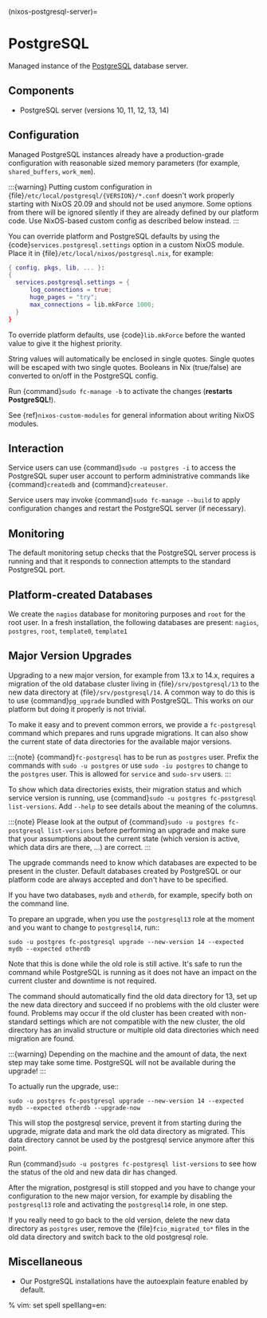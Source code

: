 (nixos-postgresql-server)=

# PostgreSQL

Managed instance of the [PostgreSQL](http://postgresql.org) database server.

## Components

- PostgreSQL server (versions 10, 11, 12, 13, 14)

## Configuration

Managed PostgreSQL instances already have a production-grade configuration with
reasonable sized memory parameters (for example, `shared_buffers`, `work_mem`).

:::{warning}
Putting custom configuration in {file}`/etc/local/postgresql/{VERSION}/*.conf`
doesn't work properly starting with NixOS 20.09 and should not be used anymore.
Some options from there will be ignored silently if they are already defined
by our platform code. Use NixOS-based custom config as described below instead.
:::

You can override platform and PostgreSQL defaults by using the
{code}`services.postgresql.settings` option in a custom NixOS module.
Place it in {file}`/etc/local/nixos/postgresql.nix`, for example:

```nix
{ config, pkgs, lib, ... }:
{
  services.postgresql.settings = {
      log_connections = true;
      huge_pages = "try";
      max_connections = lib.mkForce 1000;
  }
}
```

To override platform defaults, use {code}`lib.mkForce` before the wanted value
to give it the highest priority.

String values will automatically be enclosed in single quotes.
Single quotes will be escaped with two single quotes.
Booleans in Nix (true/false) are converted to on/off in the PostgreSQL config.

Run {command}`sudo fc-manage -b` to activate the changes (**restarts PostgreSQL!**).

See {ref}`nixos-custom-modules` for general information about writing NixOS
modules.

## Interaction

Service users can use {command}`sudo -u postgres -i` to access the
PostgreSQL super user account to perform administrative commands like
{command}`createdb` and {command}`createuser`.

Service users may invoke {command}`sudo fc-manage --build`
to apply configuration changes and restart the PostgreSQL
server (if necessary).

## Monitoring

The default monitoring setup checks that the PostgreSQL server process is
running and that it responds to connection attempts to the standard PostgreSQL
port.

## Platform-created Databases

We create the `nagios` database for monitoring purposes and `root` for the
root user. In a fresh installation, the following databases are present:
`nagios`, `postgres`, `root`, `template0`, `template1`

## Major Version Upgrades

Upgrading to a new major version, for example from 13.x to 14.x, requires a
migration of the old database cluster living in {file}`/srv/postgresql/13` to
the new data directory at {file}`/srv/postgresql/14`. A common way to do this
is to use {command}`pg_upgrade` bundled with PostgreSQL. This works on our
platform but doing it properly is not trivial.

To make it easy and to prevent common errors, we provide a `fc-postgresql`
command which prepares and runs upgrade migrations. It can also show the
current state of data directories for the available major versions.

:::{note}
{command}`fc-postgresql` has to be run as `postgres` user. Prefix the
commands with `sudo -u postgres` or use `sudo -iu postgres` to change
to the `postgres` user. This is allowed for `service` and `sudo-srv`
users.
:::

To show which data directories exists, their migration status and which
service version is running, use {command}`sudo -u postgres fc-postgresql list-versions`.
Add `--help` to see details about the meaning of the columns.

:::{note}
Please look at the output of {command}`sudo -u postgres fc-postgresql list-versions`
before performing an upgrade and make sure that your assumptions about
the current state (which version is active, which data dirs are there, ...)
are correct.
:::

The upgrade commands need to know which databases are expected to be present
in the cluster. Default databases created by PostgreSQL or our platform code
are always accepted and don't have to be specified.

If you have two databases, `mydb` and `otherdb`, for example, specify both on
the command line.

To prepare an upgrade, when you use the `postgresql13` role at the moment and
you want to change to `postgresql14`, run::

    sudo -u postgres fc-postgresql upgrade --new-version 14 --expected mydb --expected otherdb

Note that this is done while the old role is still active. It's safe to run
the command while PostgreSQL is running as it does not have an impact on the
current cluster and downtime is not required.

The command should automatically find the old data directory for 13, set up
the new data directory and succeed if no problems with the old cluster were
found. Problems may occur if the old cluster has been created with
non-standard settings which are not compatible with the new cluster, the old
directory has an invalid structure or multiple old data directories which
need migration are found.

:::{warning}
Depending on the machine and the amount of data, the next step may take
some time. PostgreSQL will not be available during the upgrade!
:::

To actually run the upgrade, use::

    sudo -u postgres fc-postgresql upgrade --new-version 14 --expected mydb --expected otherdb --upgrade-now

This will stop the postgresql service, prevent it from starting during the
upgrade, migrate data and mark the old data directory as migrated. This data
directory cannot be used by the postgresql service anymore after this point.

Run {command}`sudo -u postgres fc-postgresql list-versions` to see how the
status of the old and new data dir has changed.

After the migration, postgresql is still stopped and you have to change your
configuration to the new major version, for example by disabling the
`postgresql13` role and activating the `postgresql14` role, in one step.

If you really need to go back to the old version, delete the new data directory
as `postgres` user, remove the {file}`fcio_migrated_to*` files in the old data
directory and switch back to the old postgresql role.

## Miscellaneous

- Our PostgreSQL installations have the autoexplain feature enabled by default.

% vim: set spell spelllang=en:
